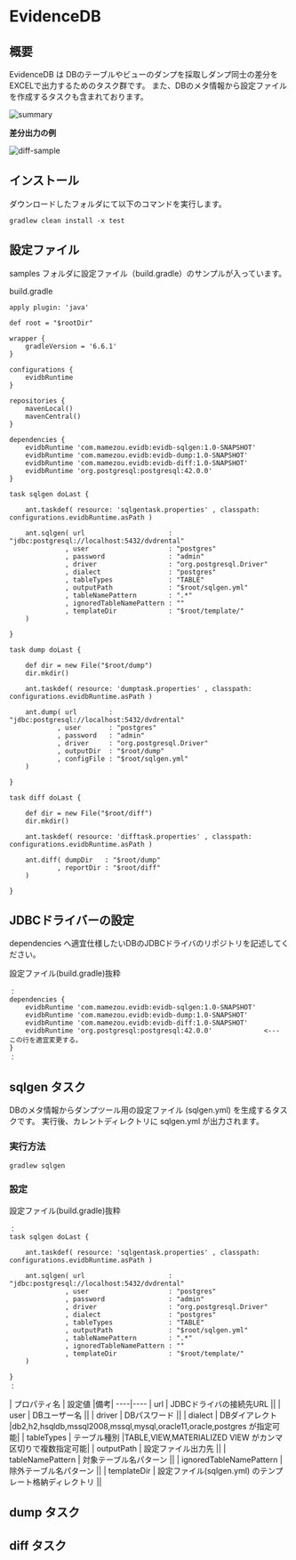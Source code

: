 # EvidenceDB
## 概要

EvidenceDB は DBのテーブルやビューのダンプを採取しダンプ同士の差分をEXCELで出力するためのタスク群です。
また、DBのメタ情報から設定ファイルを作成するタスクも含まれております。

![summary](https://user-images.githubusercontent.com/77838284/106373714-b31f2c00-63bf-11eb-88fe-05f6c42cb6a2.png)

**差分出力の例**

![diff-sample](https://user-images.githubusercontent.com/77838284/106358617-b16a4f80-6350-11eb-9e5e-10f41acec872.png)

## インストール
ダウンロードしたフォルダにて以下のコマンドを実行します。

```
gradlew clean install -x test 
```

## 設定ファイル
samples フォルダに設定ファイル（build.gradle）のサンプルが入っています。

build.gradle
```
apply plugin: 'java'

def root = "$rootDir"

wrapper {
    gradleVersion = '6.6.1'
}

configurations {
    evidbRuntime
}

repositories {
    mavenLocal()
    mavenCentral()
}

dependencies {
    evidbRuntime 'com.mamezou.evidb:evidb-sqlgen:1.0-SNAPSHOT'
    evidbRuntime 'com.mamezou.evidb:evidb-dump:1.0-SNAPSHOT'
    evidbRuntime 'com.mamezou.evidb:evidb-diff:1.0-SNAPSHOT'
    evidbRuntime 'org.postgresql:postgresql:42.0.0'
}

task sqlgen doLast {

    ant.taskdef( resource: 'sqlgentask.properties' , classpath: configurations.evidbRuntime.asPath )

    ant.sqlgen( url                     : "jdbc:postgresql://localhost:5432/dvdrental"
              , user                    : "postgres"
              , password                : "admin"
              , driver                  : "org.postgresql.Driver"
              , dialect                 : "postgres"
              , tableTypes              : "TABLE"
              , outputPath              : "$root/sqlgen.yml"
              , tableNamePattern        : ".*"
              , ignoredTableNamePattern : ""
              , templateDir             : "$root/template/"
    )

}

task dump doLast {

    def dir = new File("$root/dump")
    dir.mkdir()

    ant.taskdef( resource: 'dumptask.properties' , classpath: configurations.evidbRuntime.asPath )

    ant.dump( url        : "jdbc:postgresql://localhost:5432/dvdrental"
            , user       : "postgres"
            , password   : "admin"
            , driver     : "org.postgresql.Driver"
            , outputDir  : "$root/dump"
            , configFile : "$root/sqlgen.yml"
    )

}

task diff doLast {

    def dir = new File("$root/diff")
    dir.mkdir()

    ant.taskdef( resource: 'difftask.properties' , classpath: configurations.evidbRuntime.asPath )

    ant.diff( dumpDir   : "$root/dump"
            , reportDir : "$root/diff"
    )

}

```
## JDBCドライバーの設定
dependencies へ適宜仕様したいDBのJDBCドライバのリポジトリを記述してください。

設定ファイル(build.gradle)抜粋
```
：
dependencies {
    evidbRuntime 'com.mamezou.evidb:evidb-sqlgen:1.0-SNAPSHOT'
    evidbRuntime 'com.mamezou.evidb:evidb-dump:1.0-SNAPSHOT'
    evidbRuntime 'com.mamezou.evidb:evidb-diff:1.0-SNAPSHOT'
    evidbRuntime 'org.postgresql:postgresql:42.0.0'             <--- この行を適宜変更する。
}
：
```


## sqlgen タスク

DBのメタ情報からダンプツール用の設定ファイル (sqlgen.yml) を生成するタスクです。
実行後、カレントディレクトリに sqlgen.yml が出力されます。

### 実行方法

```
gradlew sqlgen
```

### 設定
設定ファイル(build.gradle)抜粋
```
：
task sqlgen doLast {

    ant.taskdef( resource: 'sqlgentask.properties' , classpath: configurations.evidbRuntime.asPath )

    ant.sqlgen( url                     : "jdbc:postgresql://localhost:5432/dvdrental"
              , user                    : "postgres"
              , password                : "admin"
              , driver                  : "org.postgresql.Driver"
              , dialect                 : "postgres"
              , tableTypes              : "TABLE"
              , outputPath              : "$root/sqlgen.yml"
              , tableNamePattern        : ".*"
              , ignoredTableNamePattern : ""
              , templateDir             : "$root/template/"
    )

}
：
```
| プロパティ名 | 設定値 |備考|
----|---- 
| url | JDBCドライバの接続先URL ||
| user | DBユーザー名 ||
| driver | DBパスワード ||
| dialect | DBダイアレクト |db2,h2,hsqldb,mssql2008,mssql,mysql,oracle11,oracle,postgres が指定可能|
| tableTypes | テーブル種別 |TABLE,VIEW,MATERIALIZED VIEW がカンマ区切りで複数指定可能|
| outputPath | 設定ファイル出力先 ||
| tableNamePattern | 対象テーブル名パターン ||
| ignoredTableNamePattern | 除外テーブル名パターン ||
| templateDir | 設定ファイル(sqlgen.yml) のテンプレート格納ディレクトリ ||


## dump タスク

## diff タスク
